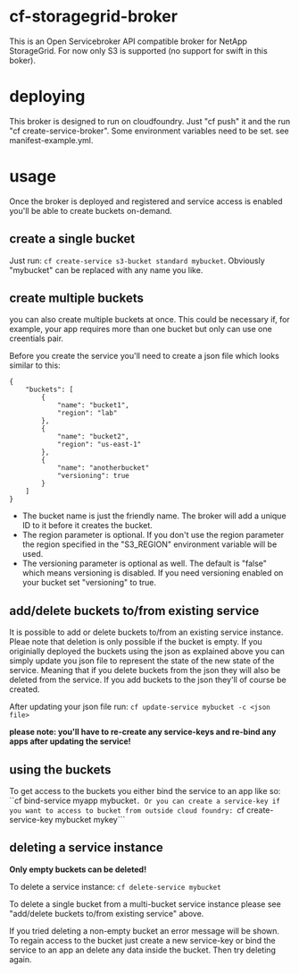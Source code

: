 # cf-storagegrid-broker
This is an Open Servicebroker API compatible broker for NetApp StorageGrid. For now only S3 is supported (no support for swift in this boker).

# deploying
This broker is designed to run on cloudfoundry. Just "cf push" it and the run "cf create-service-broker". Some environment variables need to be set. see manifest-example.yml. 

# usage
Once the broker is deployed and registered and service access is enabled you'll be able to create buckets on-demand.

## create a single bucket
Just run: ```cf create-service s3-bucket standard mybucket```. Obviously "mybucket" can be replaced with any name you like.

## create multiple buckets
you can also create multiple buckets at once. This could be necessary if, for example, your app requires more than one bucket but only can use one creentials pair.

Before you create the service you'll need to create a json file which looks similar to this:
```
{
    "buckets": [
        { 
            "name": "bucket1",
            "region": "lab"
        },
        { 
            "name": "bucket2",
            "region": "us-east-1"
        },
        { 
            "name": "anotherbucket"
            "versioning": true
        }
    ]
}
  ```

- The bucket name is just the friendly name. The broker will add a unique ID to it before it creates the bucket. 
- The region parameter is optional. If you don't use the region parameter the region specified in the "S3_REGION" environment variable will be used.
- The versioning parameter is optional as well. The default is "false" which means versioning is disabled. If you need versioning enabled on your bucket set "versioning" to true.


## add/delete buckets to/from existing service
It is possible to add or delete buckets to/from an existing service instance. Pleae note that deletion is only possible if the bucket is empty. If you originially deployed the buckets using the json as explained above you can simply update you json file to represent the state of the new state of the service. Meaning that if you delete buckets from the json they will also be deleted from the service. If you add buckets to the json they'll of course be created. 

After updating your json file run: ```cf update-service mybucket -c <json file>```

**please note: you'll have to re-create any service-keys and re-bind any apps after updating the service!**

## using the buckets
To get access to the buckets you either bind the service to an app like so: ``cf bind-service myapp mybucket```. Or you can create a service-key if you want to access to bucket from outside cloud foundry: ```cf create-service-key mybucket mykey```

## deleting a service instance
**Only empty buckets can be deleted!**

To delete a service instance: ```cf delete-service mybucket```

To delete a single bucket from a multi-bucket service instance please see "add/delete buckets to/from existing service" above.

If you tried deleting a non-empty bucket an error message will be shown. To regain access to the bucket just create a new service-key or bind the service to an app an delete any data inside the bucket. Then try deleting again.


